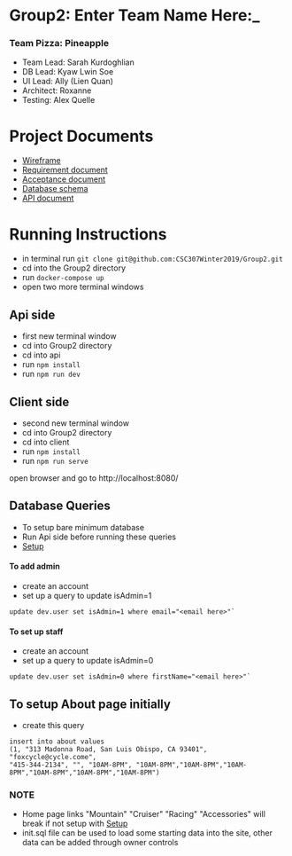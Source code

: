 Group2: Enter Team Name Here:_
==============================
### Team Pizza: Pineapple


* Team Lead: Sarah Kurdoghlian
* DB Lead: Kyaw Lwin Soe
* UI Lead: Ally (Lien Quan)
* Architect: Roxanne
* Testing: Alex Quelle

# Project Documents
* [Wireframe](https://github.com/CSC307Winter2019/Group2/blob/master/Documents/Flow_Chart_and_Wireframe.pdf)
* [Requirement document](https://docs.google.com/document/d/1S1_Ed3_8V1CKbl6DgIsHrXw_iAHTTp-VIkBs_Eb8o3Y/edit?usp=sharing)
* [Acceptance document](https://docs.google.com/spreadsheets/d/1F6GsC59ohIOi7bILhus72_ViUraa0Stw86vjsejLJFM/edit?usp=sharing)
* [Database schema](https://app.sqldbm.com/MySQL/Share/xvRP5NF28w0S85sWkNUghkGFrngIE8md_DYjF4jNYw0)
* [API document](https://docs.google.com/document/d/11vsN7vSGXqhrBo1z6LZIPY8Uv73Pml7CJhFJCh8KZnU/edit?usp=sharing)

# Running Instructions
- in terminal run `git clone git@github.com:CSC307Winter2019/Group2.git`
- cd into the Group2 directory
- run `docker-compose up`
- open two more terminal windows

## Api side
- first new terminal window
- cd into Group2 directory
- cd into api
- run `npm install`
- run `npm run dev`

## Client side
- second new terminal window
- cd into Group2 directory
- cd into client
- run `npm install`
- run `npm run serve`

open browser and go to http://localhost:8080/

## Database Queries
- To setup bare minimum database
- Run Api side before running these queries
- [Setup](api/Database/init.sql)

#### To add admin 
- create an account
- set up a query to update isAdmin=1
```
update dev.user set isAdmin=1 where email="<email here>"`
```
#### To set up staff
- create an account
- set up a query to update isAdmin=0
```
update dev.user set isAdmin=0 where firstName="<email here>"`
```

## To setup About page initially
- create this query
```
insert into about values
(1, "313 Madonna Road, San Luis Obispo, CA 93401", "foxcycle@cycle.come",
"415-344-2134", "", "10AM-8PM", "10AM-8PM","10AM-8PM","10AM-8PM","10AM-8PM","10AM-8PM","10AM-8PM")
```

### NOTE
- Home page links "Mountain" "Cruiser" "Racing" "Accessories" will break if not setup with [Setup](api/Database/init.sql)
- init.sql file can be used to load some starting data into the site, other data can be added through owner controls
